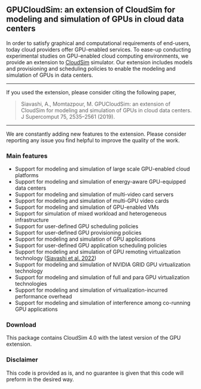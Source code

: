 ## GPUCloudSim: an extension of CloudSim for modeling and simulation of GPUs in cloud data centers

In order to satisfy graphical and computational requirements of end-users, today cloud providers offer GPU-enabled services. To ease-up conducting experimental studies on GPU-enabled cloud computing environments, we provide an extension to [CloudSim](http://cloudbus.org/cloudsim/) simulator. Our extension includes models and provisioning and scheduling policies to enable the modeling and simulation of GPUs in data centers.  

-----------------------------------------
If you used the extension, please consider citing the following paper, 
> Siavashi, A., Momtazpour, M. GPUCloudSim: an extension of CloudSim for modeling and simulation of GPUs in cloud data centers. J Supercomput 75, 2535–2561 (2019). 
-----------------------------------------

We are constantly adding new features to the extension. Please consider reporting any issue you find helpful to improve the quality of the work.

### Main features

  * Support for modeling and simulation of large scale GPU-enabled cloud platforms
  * Support for modeling and simulation of energy-aware GPU-equipped data centers
  * Support for modeling and simulation of multi-video card servers
  * Support for modeling and simulation of multi-GPU video cards
  * Support for modeling and simulation of GPU-enabled VMs
  * Support for simulation of mixed workload and heterogeneous infrastructure
  * Support for user-defined GPU scheduling policies
  * Support for user-defined GPU provisioning policies
  * Support for modeling and simulation of GPU applications
  * Support for user-defined GPU application scheduling policies
  * Support for modeling and simulation of GPU remoting virtualization technology ([Siavashi et al. 2022](https://papers.ssrn.com/sol3/papers.cfm?abstract_id=4030263))
  * Support for modeling and simulation of NVIDIA GRID GPU virtualization technology
  * Support for modeling and simulation of full and para GPU virtualization technologies
  * Support for modeling and simulation of virtualization-incurred performance overhead
  * Support for modeling and simulation of interference among co-running GPU applications

### Download

This package contains CloudSim 4.0 with the latest version of the GPU extension.

### Disclaimer

This code is provided as is, and no guarantee is given that this code will preform in the desired way.
